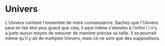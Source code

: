 # Univers

L'Univers contient l'ensemble de notre connaissance. Sachez que l'Univers peut
en fait être plus grand que cela, il peut même s'étendre à l'infini ! I n'y a
juste aucun moyen de mesurer de manière précise sa taille. Il se pourrait même
qu'il y ait de multiples Univers, mais ce ne sont que des suppositions.
